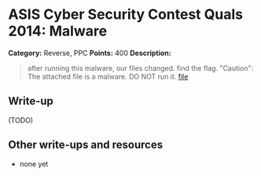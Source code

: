 # ASIS Cyber Security Contest Quals 2014: Malware

**Category:** Reverse, PPC
**Points:** 400
**Description:**

> after running this malware, our files changed. find the flag.
> "Caution": The attached file is a malware. DO NOT run it.
> [file](re_400_a60dcaddf7430953d053d9fec5b0c932)

## Write-up

(TODO)

## Other write-ups and resources

* none yet
